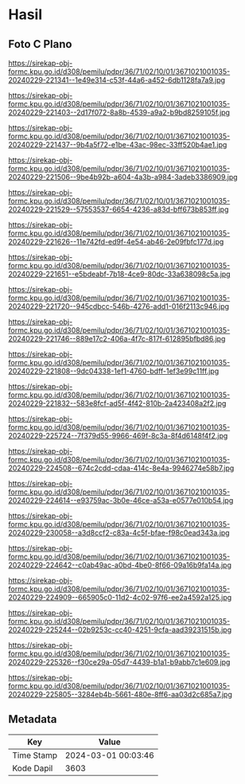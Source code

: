 # Hasil

## Foto C Plano

https://sirekap-obj-formc.kpu.go.id/d308/pemilu/pdpr/36/71/02/10/01/3671021001035-20240229-221341--1e49e314-c53f-44a6-a452-6db1128fa7a9.jpg

https://sirekap-obj-formc.kpu.go.id/d308/pemilu/pdpr/36/71/02/10/01/3671021001035-20240229-221403--2d17f072-8a8b-4539-a9a2-b9bd8259105f.jpg

https://sirekap-obj-formc.kpu.go.id/d308/pemilu/pdpr/36/71/02/10/01/3671021001035-20240229-221437--9b4a5f72-e1be-43ac-98ec-33ff520b4ae1.jpg

https://sirekap-obj-formc.kpu.go.id/d308/pemilu/pdpr/36/71/02/10/01/3671021001035-20240229-221506--9be4b92b-a604-4a3b-a984-3adeb3386909.jpg

https://sirekap-obj-formc.kpu.go.id/d308/pemilu/pdpr/36/71/02/10/01/3671021001035-20240229-221529--57553537-6654-4236-a83d-bff673b853ff.jpg

https://sirekap-obj-formc.kpu.go.id/d308/pemilu/pdpr/36/71/02/10/01/3671021001035-20240229-221626--11e742fd-ed9f-4e54-ab46-2e09fbfc177d.jpg

https://sirekap-obj-formc.kpu.go.id/d308/pemilu/pdpr/36/71/02/10/01/3671021001035-20240229-221651--e5bdeabf-7b18-4ce9-80dc-33a638098c5a.jpg

https://sirekap-obj-formc.kpu.go.id/d308/pemilu/pdpr/36/71/02/10/01/3671021001035-20240229-221720--945cdbcc-546b-4276-add1-016f2113c946.jpg

https://sirekap-obj-formc.kpu.go.id/d308/pemilu/pdpr/36/71/02/10/01/3671021001035-20240229-221746--889e17c2-406a-4f7c-817f-612895bfbd86.jpg

https://sirekap-obj-formc.kpu.go.id/d308/pemilu/pdpr/36/71/02/10/01/3671021001035-20240229-221808--9dc04338-1ef1-4760-bdff-1ef3e99c11ff.jpg

https://sirekap-obj-formc.kpu.go.id/d308/pemilu/pdpr/36/71/02/10/01/3671021001035-20240229-221832--583e8fcf-ad5f-4f42-810b-2a423408a2f2.jpg

https://sirekap-obj-formc.kpu.go.id/d308/pemilu/pdpr/36/71/02/10/01/3671021001035-20240229-225724--7f379d55-9966-469f-8c3a-8f4d6148f4f2.jpg

https://sirekap-obj-formc.kpu.go.id/d308/pemilu/pdpr/36/71/02/10/01/3671021001035-20240229-224508--674c2cdd-cdaa-414c-8e4a-9946274e58b7.jpg

https://sirekap-obj-formc.kpu.go.id/d308/pemilu/pdpr/36/71/02/10/01/3671021001035-20240229-224614--e93759ac-3b0e-46ce-a53a-e0577e010b54.jpg

https://sirekap-obj-formc.kpu.go.id/d308/pemilu/pdpr/36/71/02/10/01/3671021001035-20240229-230058--a3d8ccf2-c83a-4c5f-bfae-f98c0ead343a.jpg

https://sirekap-obj-formc.kpu.go.id/d308/pemilu/pdpr/36/71/02/10/01/3671021001035-20240229-224642--c0ab49ac-a0bd-4be0-8f66-09a16b9fa14a.jpg

https://sirekap-obj-formc.kpu.go.id/d308/pemilu/pdpr/36/71/02/10/01/3671021001035-20240229-224909--665905c0-11d2-4c02-97f6-ee2a4592a125.jpg

https://sirekap-obj-formc.kpu.go.id/d308/pemilu/pdpr/36/71/02/10/01/3671021001035-20240229-225244--02b9253c-cc40-4251-9cfa-aad39231515b.jpg

https://sirekap-obj-formc.kpu.go.id/d308/pemilu/pdpr/36/71/02/10/01/3671021001035-20240229-225326--f30ce29a-05d7-4439-b1a1-b9abb7c1e609.jpg

https://sirekap-obj-formc.kpu.go.id/d308/pemilu/pdpr/36/71/02/10/01/3671021001035-20240229-225805--3284eb4b-5661-480e-8ff6-aa03d2c685a7.jpg


## Metadata

| Key        | Value               |
| ---------- | ------------------- |
| Time Stamp | 2024-03-01 00:03:46 |
| Kode Dapil | 3603                |



